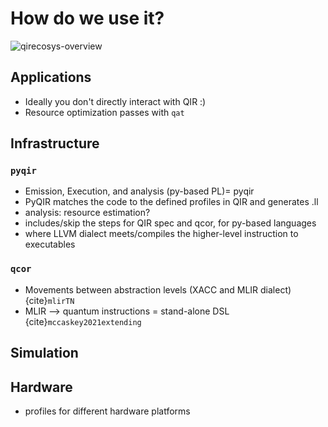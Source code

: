 # How do we use it?

![qirecosys-overview](../assets/qirecosys.png)

## Applications

- Ideally you don't directly interact with QIR :)
- Resource optimization passes with `qat`

## Infrastructure

### `pyqir`

- Emission, Execution, and analysis (py-based PL)= pyqir
- PyQIR matches the code to the defined profiles in QIR and generates .ll
- analysis: resource estimation?
- includes/skip the steps for QIR spec and qcor, for py-based languages
- where LLVM dialect meets/compiles the higher-level instruction to executables

### `qcor`

- Movements between abstraction levels (XACC and MLIR dialect) {cite}`mlirTN`
- MLIR --> quantum instructions = stand-alone DSL {cite}`mccaskey2021extending`

## Simulation

## Hardware

- profiles for different hardware platforms
